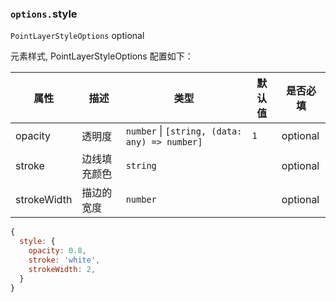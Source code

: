 ### `options.`style

`PointLayerStyleOptions` optional

元素样式, PointLayerStyleOptions 配置如下：

| 属性        | 描述         | 类型                                              | 默认值 | 是否必填 |
| ----------- | ------------ | ------------------------------------------------- | ------ | -------- |
| opacity     | 透明度       | `number` &#124; `[string, (data: any) => number]` | `1`    | optional |
| stroke      | 边线填充颜色 | `string`                                          |        | optional |
| strokeWidth | 描边的宽度   | `number`                                          |        | optional |

```js
{
  style: {
    opacity: 0.8,
    stroke: 'white',
    strokeWidth: 2,
  }
}
```
